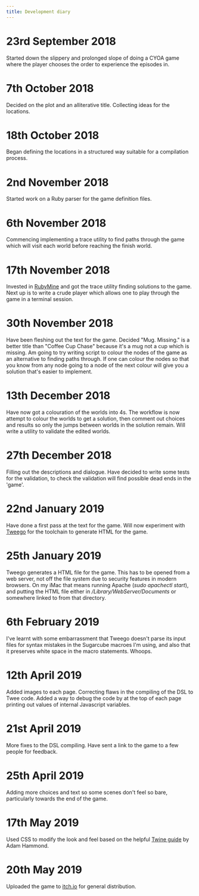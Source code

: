 ```yaml
---
title: Development diary
---
```

# 23rd September 2018
Started down the slippery and prolonged slope of doing a CYOA game
where the player chooses the order to experience the episodes in.

# 7th October 2018
Decided on the plot and an alliterative title. Collecting ideas for
the locations.

# 18th October 2018
Began defining the locations in a structured way suitable for a
compilation process.

# 2nd November 2018
Started work on a Ruby parser for the game definition files.

# 6th November 2018
Commencing implementing a trace utility to find paths through the
game which will visit each world before reaching the finish world.

# 17th November 2018
Invested in [RubyMine](https://www.jetbrains.com/ruby/) and got the trace utility finding solutions
to the game. Next up is to write a crude player which allows one to
play through the game in a terminal session.

# 30th November 2018
Have been fleshing out the text for the game. Decided "Mug. Missing."
is a better title than "Coffee Cup Chase" because it's a mug not a cup which
is missing. Am going to try writing script to colour the nodes of the
game as an alternative to finding paths through. If one can colour the
nodes so that you know from any node going to a node of the next colour
will give you a solution that's easier to implement.

# 13th December 2018
Have now got a colouration of the worlds into 4s. The workflow is now
attempt to colour the worlds to get a solution, then comment out
choices and results so only the jumps between worlds in the solution
remain. Will write a utility to validate the edited worlds.

# 27th December 2018
Filling out the descriptions and dialogue. Have decided to write some
tests for the validation, to check the validation will find possible
dead ends in the 'game'.

# 22nd January 2019
Have done a first pass at the text for the game. Will now experiment
with [Tweego](https://www.motoslave.net/tweego/) for the toolchain to generate HTML for the game.

# 25th January 2019
Tweego generates a HTML file for the game. This has to be opened from
a web server, not off the file system due to security features in
modern browsers. On my iMac that means running Apache (*sudo apachectl start*),
and putting the HTML file either in */Library/WebServer/Documents* or
somewhere linked to from that directory.

# 6th February 2019
I've learnt with some embarrassment that Tweego doesn't parse its input files
for syntax mistakes in the Sugarcube macroes I'm using, and also
that it preserves white space in the macro statements. Whoops.

# 12th April 2019
Added images to each page. Correcting flaws in the compiling of the DSL
to Twee code. Added a way to debug the code by at the top of each page printing
out values of internal Javascript variables.

# 21st April 2019
More fixes to the DSL compiling. Have sent a link to the game to a few
people for feedback.

# 25th April 2019
Adding more choices and text so some scenes don't feel so bare, particularly
towards the end of the game.

# 17th May 2019
Used CSS to modify the look and feel based on the helpful
[Twine guide](http://www.adamhammond.com/twineguide/) by Adam Hammond.

# 20th May 2019
Uploaded the game to [itch.io](https://lailoken.itch.io/mug-missing)
for general distribution.
